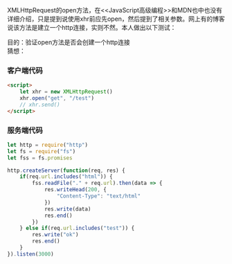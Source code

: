 XMLHttpRequest的open方法，在<<JavaScript高级编程>>和MDN也中也没有详细介绍，只是提到说使用xhr前应先open，然后提到了相关参数。网上有的博客说该方法是建立一个http连接，实则不然。本人做出以下测试：

目的：验证open方法是否会创建一个http连接   
猜想：

### 客户端代码
```html
<script>
    let xhr = new XMLHttpRequest()
    xhr.open("get", "/test")
    // xhr.send()
</script>
```

### 服务端代码
```javascript
let http = require("http")
let fs = require("fs")
let fss = fs.promises

http.createServer(function(req, res) {
    if(req.url.includes("html")) {
        fss.readFile("." + req.url).then(data => {
            res.writeHead(200, {
                "Content-Type": "text/html"
            })
            res.write(data)
            res.end()
        })
    } else if(req.url.includes("test")) {
        res.write("ok")
        res.end()
    }
}).listen(3000)
```